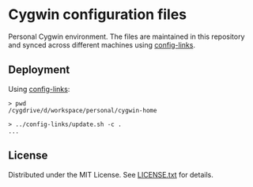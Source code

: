 Cygwin configuration files
==========================

Personal Cygwin environment.
The files are maintained in this repository and synced across different
machines using [config-links].

[config-links]: https://github.com/egor-tensin/config-links

Deployment
----------

Using [config-links]:

    > pwd
    /cygdrive/d/workspace/personal/cygwin-home

    > ../config-links/update.sh -c .
    ...

License
-------

Distributed under the MIT License.
See [LICENSE.txt] for details.

[LICENSE.txt]: .LICENSE.txt

